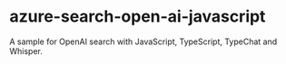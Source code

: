 # azure-search-open-ai-javascript
A sample for OpenAI search with JavaScript, TypeScript, TypeChat and Whisper.
